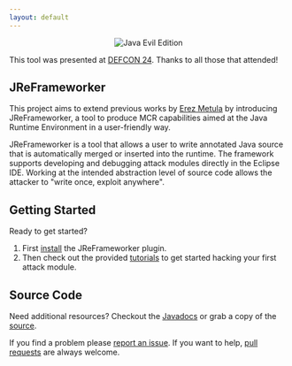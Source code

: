 ```yaml
---
layout: default
---
```


<center><img src="/images/Java-Evil-Edition-Horizontal.jpg" alt="Java Evil Edition" style="max-width:100%;"></center>

This tool was presented at [DEFCON 24](https://www.defcon.org/html/defcon-24/dc-24-speakers.html#Holland). Thanks to all those that attended!

## JReFrameworker
This project aims to extend previous works by [Erez Metula](https://appsec-labs.com/managed_code_rootkits) by introducing JReFrameworker, a tool to produce MCR capabilities aimed at the Java Runtime Environment in a user-friendly way. 

JReFrameworker is a tool that allows a user to write annotated Java source that is automatically merged or inserted into the runtime.  The framework supports developing and debugging attack modules directly in the Eclipse IDE. Working at the intended abstraction level of source code allows the attacker to "write once, exploit anywhere".

## Getting Started

Ready to get started?

1. First [install](/install) the JReFrameworker plugin.
2. Then check out the provided [tutorials](/tutorials) to get started hacking your first attack module.

## Source Code

Need additional resources?  Checkout the [Javadocs](/javadoc/index.html) or grab a copy of the [source](https://github.com/JReFrameworker/JReFrameworker).

If you find a problem please [report an issue](https://github.com/JReFrameworker/JReFrameworker/issues). If you want to help, [pull requests](https://github.com/JReFrameworker/JReFrameworker/pulls) are always welcome.
